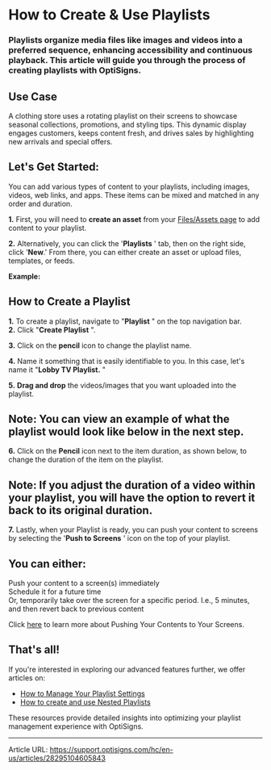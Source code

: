 # How to Create & Use Playlists

### Playlists organize media files like images and videos into a preferred sequence, enhancing accessibility and continuous playback. This article will guide you through the process of creating playlists with OptiSigns.

Use Case  
---  
A clothing store uses a rotating playlist on their screens to showcase seasonal collections, promotions, and styling tips. This dynamic display engages customers, keeps content fresh, and drives sales by highlighting new arrivals and special offers.  
  
## Let's Get Started:

You can add various types of content to your playlists, including images, videos, web links, and apps. These items can be mixed and matched in any order and duration.

**1.** First, you will need to **create an asset** from your [Files/Assets page](https://app.optisigns.com/app/assetManagement) to add content to your playlist.

**2.** Alternatively, you can click the '**Playlists** ' tab, then on the right side, click '**New**.' From there, you can either create an asset or upload files, templates, or feeds.

**Example:**



## **How to Create a Playlist**

**1.** To create a playlist, navigate to "**Playlist** " on the top navigation bar.  
**2.** Click "**Create Playlist** ".



**3.** Click on the **pencil** icon to change the playlist name.



**4.** Name it something that is easily identifiable to you. In this case, let's name it "**Lobby TV Playlist.** "



**5.** **Drag and drop** the videos/images that you want uploaded into the playlist.



Note: You can view an example of what the playlist would look like below in the next step.  
---  
  
**6.** Click on the **Pencil** icon next to the item duration, as shown below, to change the duration of the item on the playlist.



Note: If you adjust the duration of a video within your playlist, you will have the option to revert it back to its original duration.  
---  
  


**7.** Lastly, when your Playlist is ready, you can push your content to screens by selecting the '**Push to Screens** ' icon on the top of your playlist.



You can either:  
---  
Push your content to a screen(s) immediately  
Schedule it for a future time  
Or, temporarily take over the screen for a specific period. I.e., 5 minutes, and then revert back to previous content  
  
Click [here](https://support.optisigns.com/hc/en-us/articles/18988049363859-Push-Contents-to-your-Screens#:~:text=Simply%20click%20Edit%20in%20your,assign%20content%20to%20your%20screens.&text=This%20method%20will%20allow%20you,%2C%20SplitScreen%2C%20or%20using%20Designer.) to learn more about Pushing Your Contents to Your Screens.



## **That's all!**

If you're interested in exploring our advanced features further, we offer articles on:

  * [How to Manage Your Playlist Settings](https://support.optisigns.com/hc/en-us/articles/28295074995859-How-to-Manage-and-Edit-Your-Playlist-Settings)
  * [How to create and use Nested Playlists](https://support.optisigns.com/hc/en-us/articles/360043621953-How-to-create-and-use-Nested-Playlists)



These resources provide detailed insights into optimizing your playlist management experience with OptiSigns.

---
Article URL: https://support.optisigns.com/hc/en-us/articles/28295104605843
